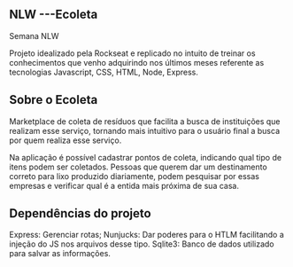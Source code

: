 ## NLW ---Ecoleta
Semana NLW

Projeto idealizado pela Rockseat e replicado no intuito de treinar os conhecimentos que venho adquirindo nos últimos meses
referente as tecnologias Javascript, CSS, HTML, Node, Express.

## Sobre o Ecoleta

Marketplace de coleta de resíduos que facilita a busca de instituições que realizam esse serviço, tornando mais intuitivo para o 
usuário final a busca por quem realiza esse serviço.

Na aplicação é possível cadastrar pontos de coleta, indicando qual tipo de itens podem ser coletados. Pessoas que querem dar um
destinamento correto para lixo produzido diariamente, podem pesquisar por essas empresas e verificar qual é a entida mais próxima 
de sua casa.

## Dependências do projeto

Express: Gerenciar rotas;
Nunjucks: Dar poderes para o HTLM facilitando a injeção do JS nos arquivos desse tipo.
Sqlite3: Banco de dados utilizado para salvar as informações.
